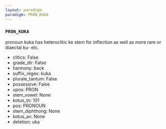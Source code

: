 ```yaml
---
layout: paradigm
paradigm: PRON_KUKA
---
```

### ` PRON_KUKA `

pronoun kuka has heteroclitic ke stem for inflection as well as more rare or diaectal ku- etc.
* clitics: False
* grade_dir: False
* harmony: back
* suffix_regex: kuka
* plurale_tantum: False
* possessive: False
* upos: PRON
* stem_vowel: None
* kotus_tn: 101
* pos: PRONOUN
* stem_diphthong: None
* kotus_av: None
* deletion: uka
